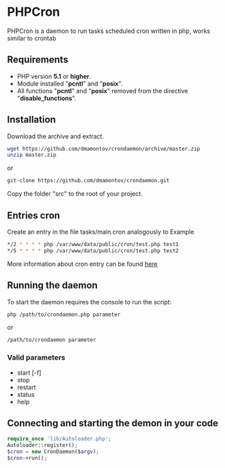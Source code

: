 PHPCron
=======

PHPCron is a daemon to run tasks scheduled cron written in php, works similar to crontab

## Requirements
* PHP version **5.1** or **higher**.
* Module installed "**pcntl**" and "**posix**".
* All functions "**pcntl**" and "**posix**" removed from the directive "**disable_functions**".

## Installation
Download the archive and extract.
```sh
wget https://github.com/dmamontov/crondaemon/archive/master.zip
unzip master.zip
```
or
```sh
git-clone https://github.com/dmamontov/crondaemon.git
```
Copy the folder "src" to the root of your project.

## Entries cron
Create an entry in the file tasks/main.cron analogously to Example

```sh
*/2 * * * * php /var/www/data/public/cron/test.php test1
*/5 * * * * php /var/www/data/public/cron/test.php test2
```
More information about cron entry can be found [here](http://www.codenet.ru/webmast/php/cron.php)

## Running the daemon
To start the daemon requires the console to run the script:
```sh
php /path/to/crondaemon.php parameter
```
or
```sh
/path/to/crondaemon parameter
```
### Valid parameters
* start [-f]
* stop
* restart
* status
* help

## Connecting and starting the demon in your code
```php
require_once 'lib/Autoloader.php';
Autoloader::register();
$cron = new CronDaemon($argv);
$cron->run();
```
